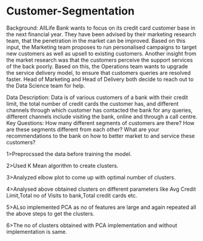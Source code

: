 # Customer-Segmentation
Background: AllLife Bank wants to focus on its credit card customer base in the next financial year. They have been advised by their marketing research team, that the penetration in the market can be improved. Based on this input, the Marketing team proposes to run personalised campaigns to target new customers as well as upsell to existing customers. Another insight from the market research was that the customers perceive the support services of the back poorly. Based on this, the Operations team wants to upgrade the service delivery model, to ensure that customers queries are resolved faster. Head of Marketing and Head of Delivery both decide to reach out to the Data Science team for help.

Data Description: Data is of various customers of a bank with their credit limit, the total number of credit cards the customer has, and different channels through which customer has contacted the bank for any queries, different channels include visiting the bank, online and through a call centre.
Key Questions:
How many different segments of customers are there?
How are these segments different from each other?
What are your recommendations to the bank on how to better market to and service these customers?

1>Preprocssed the data before training the model.

2>Used K Mean algorithm to create clusters.

3>Analyzed elbow plot to come up with optimal number of clusters.

4>Analysed above obtained clusters on different parameters like Avg Credit Limit,Total  no of Visits to bank,Total credit cards etc.

5>ALso implemented PCA as no of features are large and again repeated all the above steps to get the clusters.

6>The no of clusters obtained with PCA implementation and without implementation is same.
